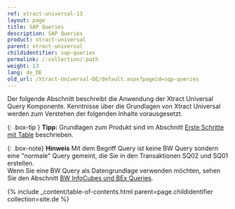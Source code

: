 ```yaml
---
ref: xtract-universal-13
layout: page
title: SAP Queries
description: SAP Queries
product: xtract-universal
parent: xtract-universal
childidentifier: sap-queries
permalink: /:collection/:path
weight: 13
lang: de_DE
old_url: /Xtract-Universal-DE/default.aspx?pageid=sqp-queries
---
```


Der folgende Abschnitt beschreibt die Anwendung der  Xtract Universal Query Komponente. Kenntnisse über die Grundlagen von Xtract Universal werden zum Verstehen der folgenden Inhalte vorausgesetzt.

{: .box-tip }
**Tipp:** Grundlagen zum Produkt sind im Abschnitt [Erste Schritte mit Table](./erste-schritte-mit-table) beschrieben.

{: .box-note}
**Hinweis** Mit dem Begriff Query ist keine BW Query sondern eine "normale" Query gemeint, die Sie in den Transaktionen SQ02 und SQ01 erstellen. <br>
Wenn Sie eine BW Query als Datengrundlage verwenden möchten, sehen Sie den Abschnitt [BW InfoCubes und BEx Queries](./bw-infocubes-und-bex-queries).

{% include _content/table-of-contents.html parent=page.childidentifier collection=site.de %}